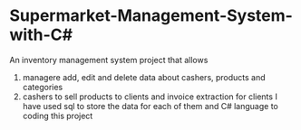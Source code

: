 # Supermarket-Management-System-with-C#

An inventory management system project that allows 
1) managere add, edit and delete data about cashers, products and categories
2) cashers to sell products to clients and invoice extraction for clients
I have used sql to store the data for each of them and C# language to coding this project
